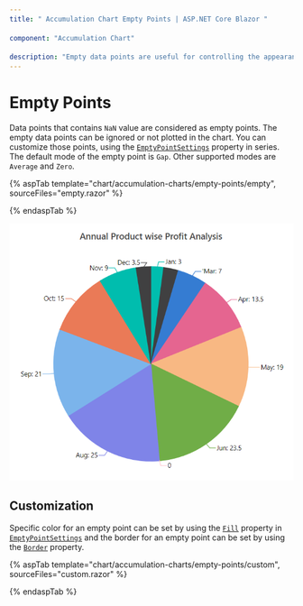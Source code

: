 ```yaml
---
title: " Accumulation Chart Empty Points | ASP.NET Core Blazor "

component: "Accumulation Chart"

description: "Empty data points are useful for controlling the appearance and structure the chart's data as well as handling points whose data is a null value"
---
```


# Empty Points

Data points that contains `NaN` value are considered as empty points. The empty data points
can be ignored or not plotted in the chart. You can customize those points, using the [`EmptyPointSettings`](https://help.syncfusion.com/cr/blazor/Syncfusion.Blazor~Syncfusion.Blazor.Charts.AccumulationChartSeries~EmptyPointSettings.html) property in
series. The default mode of the empty point is `Gap`. Other supported modes are `Average` and `Zero`.

{% aspTab template="chart/accumulation-charts/empty-points/empty", sourceFiles="empty.razor" %}

{% endaspTab %}

![Empty Points](images/pie-dough-nut/empty.png)

## Customization

Specific color for an empty point can be set by using the [`Fill`](https://help.syncfusion.com/cr/blazor/Syncfusion.Blazor~Syncfusion.Blazor.Charts.AccumulationChartEmptyPointSettings~Fill.html) property in [`EmptyPointSettings`](https://help.syncfusion.com/cr/blazor/Syncfusion.Blazor~Syncfusion.Blazor.Charts.AccumulationChartSeries~EmptyPointSettings.html) and the
border for an empty point can be set by using the [`Border`](https://help.syncfusion.com/cr/blazor/Syncfusion.Blazor~Syncfusion.Blazor.Charts.AccumulationChartEmptyPointSettings~Border.html) property.

{% aspTab template="chart/accumulation-charts/empty-points/custom", sourceFiles="custom.razor" %}

{% endaspTab %}
